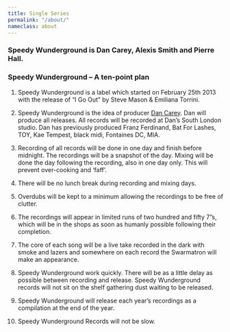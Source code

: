 ```yaml
---
title: Single Series
permalink: "/about/"
nameclass: about
---
```


### Speedy Wunderground is Dan Carey, Alexis Smith and Pierre Hall.

### Speedy Wunderground – A ten-point plan

 1. Speedy Wunderground is a label which started on February 25th 2013 with the release of “I Go Out” by Steve Mason & Emiliana Torrini.

 2. Speedy Wunderground is the idea of producer <a href="{{site.baseurl}}/about-dan-carey/" class="btn-reverse">Dan Carey</a>. Dan will produce all releases. All records will be recorded at Dan’s South London studio. Dan has previously produced Franz Ferdinand, Bat For Lashes, TOY, Kae Tempest, black midi, Fontaines DC, MIA.

 3. Recording of all records will be done in one day and finish before midnight. The recordings will be a snapshot of the day. Mixing will be done the day following the recording, also in one day only. This will prevent over-cooking and ‘faff’.

 4. There will be no lunch break during recording and mixing days.

 5. Overdubs will be kept to a minimum allowing the recordings to be free of clutter.

 6. The recordings will appear in limited runs of two hundred and fifty 7”s, which will be in the shops as soon as humanly possible following their completion.

 7. The core of each song will be a live take recorded in the dark with smoke and lazers and somewhere on each record the Swarmatron will make an appearance.

 8. Speedy Wunderground work quickly. There will be as a little delay as possible between recording and release. Speedy Wunderground records will not sit on the shelf gathering dust waiting to be released.

 9. Speedy Wunderground will release each year’s recordings as a compilation at the end of the year.

10. Speedy Wunderground Records will not be slow.